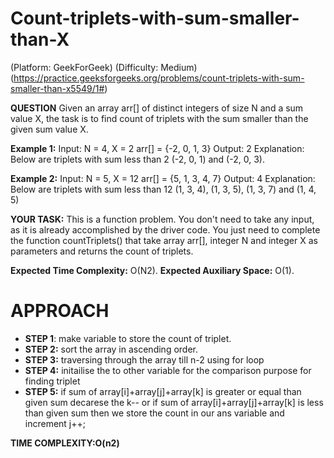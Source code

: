 # Count-triplets-with-sum-smaller-than-X
(Platform: GeekForGeek)
(Difficulty: Medium)
(https://practice.geeksforgeeks.org/problems/count-triplets-with-sum-smaller-than-x5549/1#)

**QUESTION**
Given an array arr[] of distinct integers of size N and a sum value X, the task is to find count of triplets with the sum smaller than the given sum value X.

**Example 1:**
Input: N = 4, X = 2
arr[] = {-2, 0, 1, 3}
Output:  2
Explanation: Below are triplets with 
sum less than 2 (-2, 0, 1) and (-2, 0, 3). 

**Example 2:**
Input: N = 5, X = 12
arr[] = {5, 1, 3, 4, 7}
Output: 4
Explanation: Below are triplets with 
sum less than 12 (1, 3, 4), (1, 3, 5), 
(1, 3, 7) and (1, 4, 5)

**YOUR TASK:**
This is a function problem. You don't need to take any input, as it is already accomplished by the driver code. You just need to complete the function countTriplets() that take array arr[], integer N  and integer X as parameters and returns the count of triplets.

**Expected Time Complexity:** O(N2).
**Expected Auxiliary Space:** O(1).


# APPROACH
* **STEP 1**: make variable to store the count of triplet.
* **STEP 2:** sort the array in ascending order.
* **STEP 3:** traversing through the array till n-2 using for loop
* **STEP 4:** initailise the to other variable for the comparison purpose for finding triplet
* **STEP 5:** if sum of array[i]+array[j]+array[k] is greater or equal than given sum decarese the k-- or if sum of array[i]+array[j]+array[k] is less than given sum then we store the count in our ans variable and increment j++;

**TIME COMPLEXITY:O(n2)**
